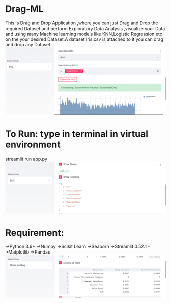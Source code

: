 # Drag-ML

This is Drag and Drop Application ,where you can just Drag and Drop the required Dataset and perform Exploratory Data Analysis ,visualize your Data and using many Machine learning models like KNN,Logistic Regression etc on the your desired Dataset.A dataset Iris.csv is attached to it you can drag and drop any Dataset .
![ScreenShot](https://github.com/tanmay00/Drag-ML/blob/master/Screenshot%20(124).png)
# To Run: type in terminal in virtual environment
streamlit run app.py 
![ScreenShot](https://github.com/tanmay00/Drag-ML/blob/master/Screenshot%20(123).png)
# Requirement:
->Python 3.6+
->Numpy 
->Scikit Learn
->Seaborn
->Streamlit 0.52.1
->Matplotlib
->Pandas
![ScreenShot](https://github.com/tanmay00/Drag-ML/blob/master/Screenshot%20(125).png)


